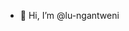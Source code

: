 - 👋 Hi, I’m @lu-ngantweni


<!---
lu-ngantweni/lu-ngantweni is a ✨ special ✨ repository because its `README.md` (this file) appears on your GitHub profile.
You can click the Preview link to take a look at your changes.
--->
